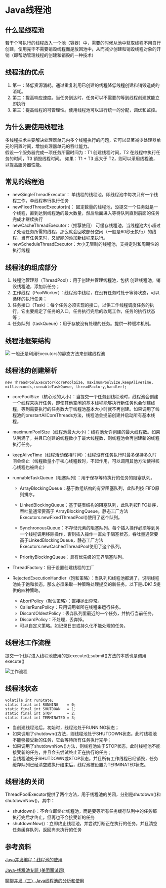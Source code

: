 # Java线程池
## 什么是线程池
若干个可执行的线程放入一个池（容器）中，需要的时候从池中获取线程不用自行创建，使用完毕不需要销毁线程而是放回池中，从而减少创建和销毁线程对象的开销（即帮助管理线程的创建和销毁的一种技术）
## 线程池的优点
1. 第一：降低资源消耗。通过重复利用已创建的线程降低线程创建和销毁造成的消耗。
2. 第二：提高响应速度。当任务到达时，任务可以不需要的等到线程创建就能立即执行
3. 第三：提高线程的可管理性。使用线程池可以进行统一的分配，调优和监控。
## 为什么要使用线程池
多线程技术主要解决处理器单元内多个线程执行的问题，它可以显著减少处理器单元的闲置时间，增加处理器单元的吞吐能力。    
假设一个服务器完成一项任务所需时间为：T1 创建线程时间，T2 在线程中执行任务的时间，T3 销毁线程时间。
如果：T1 + T3 远大于 T2，则可以采用线程池，以提高服务器性能。
## 常见的线程池
- newSingleThreadExecutor：
单线程的线程池，即线程池中每次只有一个线程工作，单线程串行执行任务
- newFixedThreadExecutor(n)：
固定数量的线程池，没提交一个任务就是一个线程，直到达到线程池的最大数量，然后后面进入等待队列直到前面的任务完成才继续执行
- newCacheThreadExecutor：（推荐使用）
可缓存线程池，当线程池大小超过了处理任务所需的线程，那么就会回收部分空闲（一般是60秒无执行）的线程，当有任务来时，又智能的添加新线程来执行。
- newScheduleThreadExecutor：大小无限制的线程池，支持定时和周期性的执行线程
## 线程池的组成部分
1. 线程池管理器（ThreadPool）：用于创建并管理线程池，包括 创建线程池，销毁线程池，添加新任务；
2. 工作线程（PoolWorker）：线程池中线程，在没有任务时处于等待状态，可以循环的执行任务；
3. 任务接口（Task）：每个任务必须实现的接口，以供工作线程调度任务的执行，它主要规定了任务的入口，任务执行完后的收尾工作，任务的执行状态等；
4. 任务队列（taskQueue）：用于存放没有处理的任务。提供一种缓冲机制。
## 线程池框架结构
![](.\线程池框架.png)
一般还是利用Executors的静态方法来创建线程池
## 线程池的创建解析
```
new ThreadPoolExecutor(corePoolSize, maximumPoolSize,keepAliveTime, milliseconds,runnableTaskQueue, threadFactory,handler);

```
- corePoolSize（核心池的大小）：当提交一个任务到线程池时，线程池会创建一个线程来执行任务，即使其他空闲的基本线程能够执行新任务也会创建线程，等到需要执行的任务数大于线程池基本大小时就不再创建。如果调用了线程池的prestartAllCoreThreads方法，线程池会提前创建并启动所有基本线程。

- maximumPoolSize（线程池最大大小）：线程池允许创建的最大线程数。如果队列满了，并且已创建的线程数小于最大线程数，则线程池会再创建新的线程执行任务。

- keepAliveTime（线程活动保持时间）：线程没有任务执行时最多保持多久时间会终止（线程数量小于核心线程数时，不起作用，可以调用其他方法使得核心线程也被终止）

- runnableTaskQueue（阻塞队列）：用于保存等待执行的任务的阻塞队列。
    - ArrayBlockingQueue：基于数组结构的有界阻塞队列，此队列按 FIFO原则排序。

    - LinkedBlockingQueue：基于链表结构的阻塞队列，此队列按FIFO排序，吞吐量通常要高于 ArrayBlockingQueue。静态工厂方法Executors.newFixedThreadPool()使用了这个队列。

    - SynchronousQueue：不存储元素的阻塞队列。每个插入操作必须等到另一个线程调用移除操作，否则插入操作一直处于阻塞状态，吞吐量通常要高于LinkedBlockingQueue，静态工厂方法Executors.newCachedThreadPool使用了这个队列。

    - PriorityBlockingQueue：具有优先级的无界阻塞队列。

- ThreadFactory：用于设置创建线程的工厂

- RejectedExecutionHandler（饱和策略）：当队列和线程池都满了，说明线程池处于饱和状态，那么必须采取一种策略处理提交的新任务。以下是JDK1.5提供的四种策略。 
    - AbortPolicy（默认策略）：直接抛出异常。
    - CallerRunsPolicy：只用调用者所在线程来运行任务。
    - DiscardOldestPolicy：丢弃队列里最近的一个任务，并执行当前任务。
    - DiscardPolicy：不处理，丢弃掉。
    - 可以自定义策略。如记录日志或持久化不能处理的任务。

## 线程池工作流程
提交一个线程进入线程池使用的是execute();submit()方法的本质也是调用execute()

![工作流程](Java线程池主要工作流程.jpg)
## 线程池状态
```
volatile int runState;
static final int RUNNING    = 0;
static final int SHUTDOWN   = 1;
static final int STOP       = 2;
static final int TERMINATED = 3;
```
- 当创建线程池后，初始时，线程池处于RUNNING状态；
- 如果调用了shutdown()方法，则线程池处于SHUTDOWN状态，此时线程池不能够接受新的任务，它会等待所有任务执行完毕；
- 如果调用了shutdownNow()方法，则线程池处于STOP状态，此时线程池不能接受新的任务，并且会去尝试终止正在执行的任务；
- 当线程池处于SHUTDOWN或STOP状态，并且所有工作线程已经销毁，任务缓存队列已经清空或执行结束后，线程池被设置为TERMINATED状态。
## 线程池的关闭
ThreadPoolExecutor提供了两个方法，用于线程池的关闭，分别是shutdown()和shutdownNow()，其中：
- shutdown()：不会立即终止线程池，而是要等所有任务缓存队列中的任务都执行完后才终止，但再也不会接受新的任务
- shutdownNow()：立即终止线程池，并尝试打断正在执行的任务，并且清空任务缓存队列，返回尚未执行的任务
## 参考资料
[Java并发编程：线程池的使用](https://www.cnblogs.com/dolphin0520/p/3932921.html)

[Java-线程池专题 (美团面试题)](https://www.cnblogs.com/aspirant/p/6920418.html)

[聊聊并发（三）Java线程池的分析和使用](http://ifeve.com/java-threadpool/)